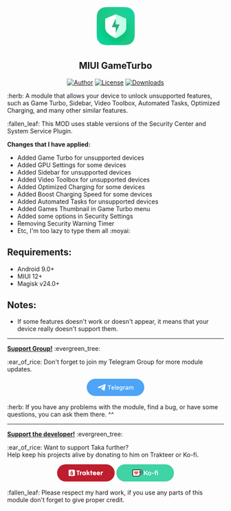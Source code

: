 <div align="center">
    <a href="#" title="Logo"><img src="assets/logo/logo.png" alt="Logo" height="95"></a>
    <h2>MIUI GameTurbo</h2>
    <a href="https://github.com/takeru-kageyuki"><img src="https://img.shields.io/static/v1?label=author&message=Taka&color=brightgreen" alt="Author"></a>
    <a href="https://github.com/takeru-kageyuki/miui_gameturbo/blob/main/LICENSE"><img src="https://img.shields.io/github/license/takeru-kageyuki/miui_gameturbo?color=brightgreen" alt="License"></a>
    <a href="https://github.com/takeru-kageyuki/miui_gameturbo/releases"><img src="https://img.shields.io/github/downloads/takeru-kageyuki/miui_gameturbo/total?color=brightgreen" alt="Downloads"></a>
</div>
<p>:herb: A module that allows your device to unlock unsupported features, such as Game Turbo, Sidebar, Video Toolbox, Automated Tasks, Optimized Charging, and many other similar features.</p>
<p>:fallen_leaf: This MOD uses stable versions of the Security Center and System Service Plugin.</p>
<p><strong>Changes that I have applied:</strong></p>
<ul>
    <li>Added Game Turbo for unsupported devices</li>
    <li>Added GPU Settings for some devices</li>
    <li>Added Sidebar for unsupported devices</li>
    <li>Added Video Toolbox for unsupported devices</li>
    <li>Added Optimized Charging for some devices</li>
    <li>Added Boost Charging Speed for some devices</li>
    <li>Added Automated Tasks for unsupported devices</li>
    <li>Added Games Thumbnail in Game Turbo menu</li>
    <li>Added some options in Security Settings</li>
    <li>Removing Security Warning Timer</li>
    <li>Etc, I'm too lazy to type them all :moyai:</li>
</ul>
<h2>Requirements:</h2>
<ul>
    <li>Android 9.0+</li>
    <li>MIUI 12+</li>
    <li>Magisk v24.0+</li>
</ul>
<h2>Notes:</h2>
<ul>
    <li>If some features doesn't work or doesn't appear, it means that your device really doesn't support them.</li>
</ul>
<hr>
<p><strong><ins>Support Group!</ins></strong> :evergreen_tree:</p>
<p>:ear_of_rice: Don't forget to join my Telegram Group for more module updates.</p>
<p align="center"><a href="https://t.me/TakaEmpire_Discussion" title="Join my Telegram Group"><img src="assets/images/telegram.png" alt="Join my Telegram Group" height="40"></a></p>
<p>:herb: If you have any problems with the module, find a bug, or have some questions, you can ask them there. ^^</p>
<hr>
<p><strong><ins>Support the developer!</ins></strong> :evergreen_tree:</p>
<p>:ear_of_rice: Want to support Taka further?<br>Help keep his projects alive by donating to him on Trakteer or Ko-fi.</p>
<p align="center">
    <a href="https://trakteer.id/takeru-kageyuki/tip" title="Support me on Trakteer"><img src="assets/images/trakteer.png" alt="Support me on Trakteer" height="40"></a>
    <a href="https://ko-fi.com/takeru_kageyuki" title="Support me on Ko-fi"><img src="assets/images/ko-fi.png" alt="Support me on Ko-fi" height="40"></a>
</p>
<p>:fallen_leaf: Please respect my hard work, if you use any parts of this module don't forget to give proper credit.</p>
